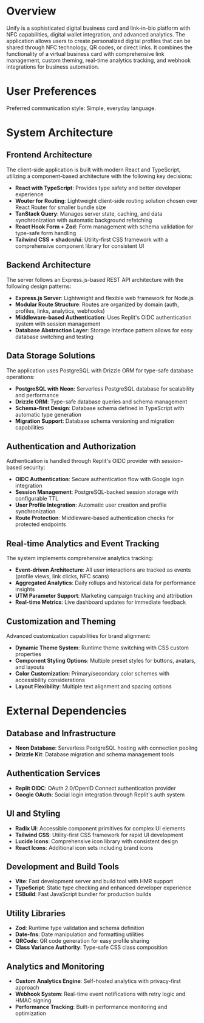 # Overview

Unify is a sophisticated digital business card and link-in-bio platform with NFC capabilities, digital wallet integration, and advanced analytics. The application allows users to create personalized digital profiles that can be shared through NFC technology, QR codes, or direct links. It combines the functionality of a virtual business card with comprehensive link management, custom theming, real-time analytics tracking, and webhook integrations for business automation.

# User Preferences

Preferred communication style: Simple, everyday language.

# System Architecture

## Frontend Architecture
The client-side application is built with modern React and TypeScript, utilizing a component-based architecture with the following key decisions:

- **React with TypeScript**: Provides type safety and better developer experience
- **Wouter for Routing**: Lightweight client-side routing solution chosen over React Router for smaller bundle size
- **TanStack Query**: Manages server state, caching, and data synchronization with automatic background refetching
- **React Hook Form + Zod**: Form management with schema validation for type-safe form handling
- **Tailwind CSS + shadcn/ui**: Utility-first CSS framework with a comprehensive component library for consistent UI

## Backend Architecture
The server follows an Express.js-based REST API architecture with the following design patterns:

- **Express.js Server**: Lightweight and flexible web framework for Node.js
- **Modular Route Structure**: Routes are organized by domain (auth, profiles, links, analytics, webhooks)
- **Middleware-based Authentication**: Uses Replit's OIDC authentication system with session management
- **Database Abstraction Layer**: Storage interface pattern allows for easy database switching and testing

## Data Storage Solutions
The application uses PostgreSQL with Drizzle ORM for type-safe database operations:

- **PostgreSQL with Neon**: Serverless PostgreSQL database for scalability and performance
- **Drizzle ORM**: Type-safe database queries and schema management
- **Schema-first Design**: Database schema defined in TypeScript with automatic type generation
- **Migration Support**: Database schema versioning and migration capabilities

## Authentication and Authorization
Authentication is handled through Replit's OIDC provider with session-based security:

- **OIDC Authentication**: Secure authentication flow with Google login integration
- **Session Management**: PostgreSQL-backed session storage with configurable TTL
- **User Profile Integration**: Automatic user creation and profile synchronization
- **Route Protection**: Middleware-based authentication checks for protected endpoints

## Real-time Analytics and Event Tracking
The system implements comprehensive analytics tracking:

- **Event-driven Architecture**: All user interactions are tracked as events (profile views, link clicks, NFC scans)
- **Aggregated Analytics**: Daily rollups and historical data for performance insights
- **UTM Parameter Support**: Marketing campaign tracking and attribution
- **Real-time Metrics**: Live dashboard updates for immediate feedback

## Customization and Theming
Advanced customization capabilities for brand alignment:

- **Dynamic Theme System**: Runtime theme switching with CSS custom properties
- **Component Styling Options**: Multiple preset styles for buttons, avatars, and layouts
- **Color Customization**: Primary/secondary color schemes with accessibility considerations
- **Layout Flexibility**: Multiple text alignment and spacing options

# External Dependencies

## Database and Infrastructure
- **Neon Database**: Serverless PostgreSQL hosting with connection pooling
- **Drizzle Kit**: Database migration and schema management tools

## Authentication Services
- **Replit OIDC**: OAuth 2.0/OpenID Connect authentication provider
- **Google OAuth**: Social login integration through Replit's auth system

## UI and Styling
- **Radix UI**: Accessible component primitives for complex UI elements
- **Tailwind CSS**: Utility-first CSS framework for rapid UI development
- **Lucide Icons**: Comprehensive icon library with consistent design
- **React Icons**: Additional icon sets including brand icons

## Development and Build Tools
- **Vite**: Fast development server and build tool with HMR support
- **TypeScript**: Static type checking and enhanced developer experience
- **ESBuild**: Fast JavaScript bundler for production builds

## Utility Libraries
- **Zod**: Runtime type validation and schema definition
- **Date-fns**: Date manipulation and formatting utilities
- **QRCode**: QR code generation for easy profile sharing
- **Class Variance Authority**: Type-safe CSS class composition

## Analytics and Monitoring
- **Custom Analytics Engine**: Self-hosted analytics with privacy-first approach
- **Webhook System**: Real-time event notifications with retry logic and HMAC signing
- **Performance Tracking**: Built-in performance monitoring and optimization